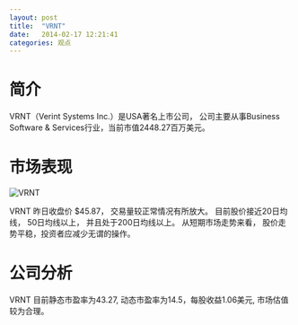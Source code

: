 ```yaml
---
layout: post
title:  "VRNT"
date:   2014-02-17 12:21:41
categories: 观点
---
```


# 简介
VRNT（Verint Systems Inc.）是USA著名上市公司，
公司主要从事Business Software & Services行业，当前市值2448.27百万美元。

# 市场表现

![VRNT](http://finviz.com/chart.ashx?t=VRNT&ty=c&ta=1&p=d&s=l)

VRNT 昨日收盘价 $45.87，
交易量较正常情况有所放大。
目前股价接近20日均线，
50日均线以上，
并且处于200日均线以上。
从短期市场走势来看，
股价走势平稳，投资者应减少无谓的操作。

# 公司分析
VRNT 目前静态市盈率为43.27, 动态市盈率为14.5，每股收益1.06美元,
市场估值较为合理。
